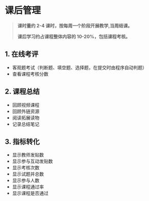 # 课后管理

> **课时量约 2-4 课时，按每周一个阶段开展教学,当周结课。**
>
> **课后学习约占课程整体内容的 10-20%，包括课程考核。**

## 1. 在线考评

* 客观题考试（判断题、填空题、选择题，在提交时由程序自动判题）
* 查看课程考核分数

## 2. 课程总结

* 回顾视频课程
* 回顾外链资源
* 阅读拓展读物
* 记录总结笔记

## 3. 指标转化

* 显示教师发贴数
* 显示参与互动发贴数
* 显示考核次数
* 显示试题并总数
* 显示参与人数
* 显示课程通过率
* 显示课程是否通过

